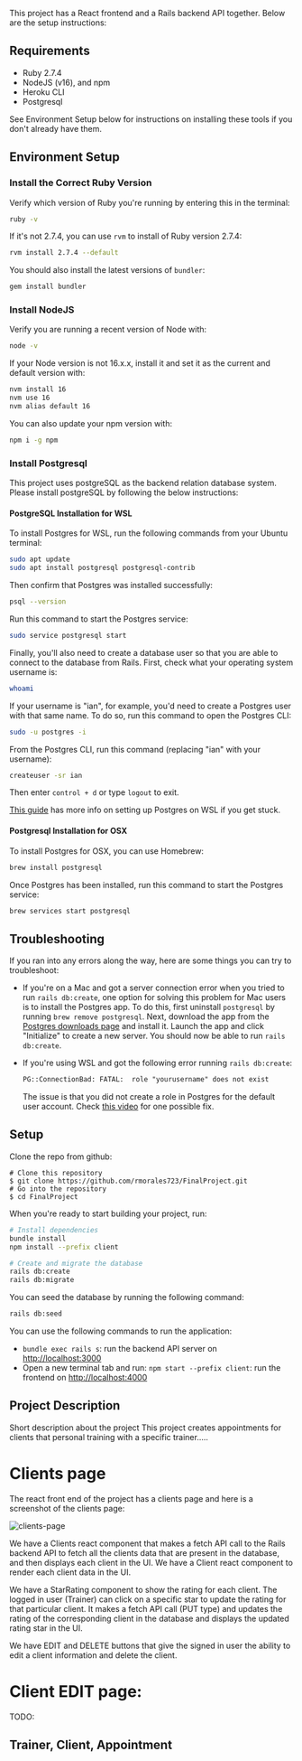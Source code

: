 This project has a React frontend and a Rails backend API together. Below are the setup instructions:

## Requirements

- Ruby 2.7.4
- NodeJS (v16), and npm
- Heroku CLI
- Postgresql

See Environment Setup below for instructions on installing these tools if you
don't already have them.

## Environment Setup

### Install the Correct Ruby Version

Verify which version of Ruby you're running by entering this in the terminal:

```sh
ruby -v
```

If it's not 2.7.4, you can use `rvm` to install of Ruby version 2.7.4:

```sh
rvm install 2.7.4 --default
```

You should also install the latest versions of `bundler`:

```sh
gem install bundler
```

### Install NodeJS

Verify you are running a recent version of Node with:

```sh
node -v
```

If your Node version is not 16.x.x, install it and set it as the current and
default version with:

```sh
nvm install 16
nvm use 16
nvm alias default 16
```

You can also update your npm version with:

```sh
npm i -g npm
```

### Install Postgresql

This project uses postgreSQL as the backend relation database system. Please install postgreSQL by following the below instructions:

#### PostgreSQL Installation for WSL

To install Postgres for WSL, run the following commands from your Ubuntu terminal:

```sh
sudo apt update
sudo apt install postgresql postgresql-contrib
```

Then confirm that Postgres was installed successfully:

```sh
psql --version
```

Run this command to start the Postgres service:

```sh
sudo service postgresql start
```

Finally, you'll also need to create a database user so that you are able to
connect to the database from Rails. First, check what your operating system
username is:

```sh
whoami
```

If your username is "ian", for example, you'd need to create a Postgres user
with that same name. To do so, run this command to open the Postgres CLI:

```sh
sudo -u postgres -i
```

From the Postgres CLI, run this command (replacing "ian" with your username):

```sh
createuser -sr ian
```

Then enter `control + d` or type `logout` to exit.

[This guide][postgresql wsl] has more info on setting up Postgres on WSL if you
get stuck.

[postgresql wsl]: https://docs.microsoft.com/en-us/windows/wsl/tutorials/wsl-database#install-postgresql

#### Postgresql Installation for OSX

To install Postgres for OSX, you can use Homebrew:

```sh
brew install postgresql
```

Once Postgres has been installed, run this command to start the Postgres
service:

```sh
brew services start postgresql
```

## Troubleshooting

If you ran into any errors along the way, here are some things you can try to
troubleshoot:

- If you're on a Mac and got a server connection error when you tried to run
  `rails db:create`, one option for solving this problem for Mac users is to
  install the Postgres app. To do this, first uninstall `postgresql` by running
  `brew remove postgresql`. Next, download the app from the
  [Postgres downloads page][postgres downloads page] and install it. Launch the
  app and click "Initialize" to create a new server. You should now be able to
  run `rails db:create`.

- If you're using WSL and got the following error running `rails db:create`:

  ```txt
  PG::ConnectionBad: FATAL:  role "yourusername" does not exist
  ```

  The issue is that you did not create a role in Postgres for the default user
  account. Check [this video](https://www.youtube.com/watch?v=bQC5izDzOgE) for
  one possible fix.


[postgres downloads page]: https://postgresapp.com/downloads.html
[heroku rails deploying guide]: https://devcenter.heroku.com/articles/getting-started-with-rails6
[troubleshooting guide on heroku]: https://devcenter.heroku.com/articles/getting-started-with-rails6#troubleshooting


## Setup

Clone the repo from github:

```console
# Clone this repository
$ git clone https://github.com/rmorales723/FinalProject.git
# Go into the repository
$ cd FinalProject
```

When you're ready to start building your project, run:

```sh
# Install dependencies
bundle install
npm install --prefix client

# Create and migrate the database
rails db:create
rails db:migrate
```

You can seed the database by running the following command:

```sh
rails db:seed
```

You can use the following commands to run the application:

- `bundle exec rails s`: run the backend API server on [http://localhost:3000](http://localhost:3000)
- Open a new terminal tab and run: `npm start --prefix client`: run the frontend on
  [http://localhost:4000](http://localhost:4000)

## Project Description
Short description about the project
This project creates appointments for clients that personal training with a specific trainer.....

# Clients page

The react front end of the project has a clients page and here is a screenshot of the clients page:

![clients-page](https://user-images.githubusercontent.com/72527380/147842837-105e1ad7-fd4e-473c-a6aa-8ec7b0ece671.png)

We have a Clients react component that makes a fetch API call to the Rails backend API to fetch all the clients data that are present in the database, and then displays each client in the UI. We have a Client react component to render each client data in the UI.

We have a StarRating component to show the rating for each client. The logged in user (Trainer) can click on a specific star to update the rating for that particular client. It makes a fetch API call (PUT type) and updates the rating of the corresponding client in the database and displays the updated rating star in the UI.

We have EDIT and DELETE buttons that give the signed in user the ability to edit a client information and delete the client.

# Client EDIT page:

TODO:

## Trainer, Client, Appointment

